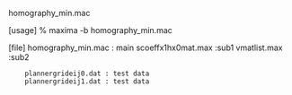 homography_min.mac

[usage]
% maxima -b homography_min.mac

[file]
		homography_min.mac		   : main
		scoeffx1hx0mat.max :sub1
		vmatlist.max	   :sub2

		plannergrideij0.dat : test data
		plannergrideij1.dat : test data